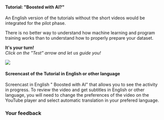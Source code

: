 #### Tutorial: "Boosted with AI?"

An English version of the tutorials without the short videos would be integrated for the pilot phase.

There is no better way to understand how machine learning and program training works than to understand how to properly prepare your dataset.

**It's your turn!**  
_Click on the "Test" arrow and let us guide you!_

[![](/static/IA-M.2.1.2.png)](https://pixees.fr/classcodeiai/app/tuto2/)

#### Screencast of the Tutorial in English or other language

Screencast in English " Boosted with AI" that allows you to see the activity in progress. To review the video and get subtitles in English or other language, you will need to change the preferences of the video on the YouTube player and select automatic translation in your prefered language.

### Your feedback